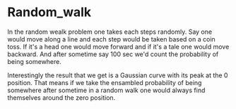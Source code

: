 # Random_walk

In the random wealk problem one takes each steps randomly. Say one would move along a line and each step would be taken based on a coin toss.
If it's a head one would move forward and if it's a tale one would move backward.
And after sometime say 100 sec we'd count the probability of being somewhere.

Interestingly the result that we get is a Gaussian curve with its peak at the 0 position.
That means if we take the ensambled probability of being somewhere after sometime in a random walk one would always find themselves around the zero position. 
